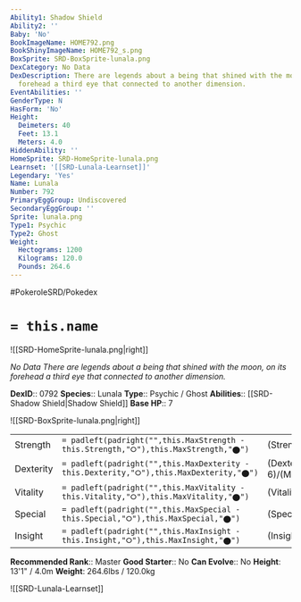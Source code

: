 ```yaml
---
Ability1: Shadow Shield
Ability2: ''
Baby: 'No'
BookImageName: HOME792.png
BookShinyImageName: HOME792_s.png
BoxSprite: SRD-BoxSprite-lunala.png
DexCategory: No Data
DexDescription: There are legends about a being that shined with the moon, on its
  forehead a third eye that connected to another dimension.
EventAbilities: ''
GenderType: N
HasForm: 'No'
Height:
  Deimeters: 40
  Feet: 13.1
  Meters: 4.0
HiddenAbility: ''
HomeSprite: SRD-HomeSprite-lunala.png
Learnset: '[[SRD-Lunala-Learnset]]'
Legendary: 'Yes'
Name: Lunala
Number: 792
PrimaryEggGroup: Undiscovered
SecondaryEggGroup: ''
Sprite: lunala.png
Type1: Psychic
Type2: Ghost
Weight:
  Hectograms: 1200
  Kilograms: 120.0
  Pounds: 264.6
---
```


#PokeroleSRD/Pokedex

# `= this.name`

![[SRD-HomeSprite-lunala.png|right]]

*No Data*
*There are legends about a being that shined with the moon, on its forehead a third eye that connected to another dimension.*

**DexID**:: 0792
**Species**:: Lunala
**Type**:: Psychic / Ghost
**Abilities**:: [[SRD-Shadow Shield|Shadow Shield]]
**Base HP**:: 7

![[SRD-BoxSprite-lunala.png|right]]

|           |                                                                                        |                                          |
| --------- | -------------------------------------------------------------------------------------- | ---------------------------------------- |
| Strength  | `= padleft(padright("",this.MaxStrength - this.Strength,"⭘"),this.MaxStrength,"⬤")`    | (Strength::6)/(MaxStrength::6)   |
| Dexterity | `= padleft(padright("",this.MaxDexterity - this.Dexterity,"⭘"),this.MaxDexterity,"⬤")` | (Dexterity:: 6)/(MaxDexterity::6) |
| Vitality  | `= padleft(padright("",this.MaxVitality - this.Vitality,"⭘"),this.MaxVitality,"⬤")`    | (Vitality::5)/(MaxVitality::5)   |
| Special   | `= padleft(padright("",this.MaxSpecial - this.Special,"⭘"),this.MaxSpecial,"⬤")`       | (Special::7)/(MaxSpecial::7)     |
| Insight   | `= padleft(padright("",this.MaxInsight - this.Insight,"⭘"),this.MaxInsight,"⬤")`       | (Insight::6)/(MaxInsight::6)     |

**Recommended Rank**:: Master
**Good Starter**:: No
**Can Evolve**:: No
**Height**: 13'1" / 4.0m
**Weight**: 264.6lbs / 120.0kg

![[SRD-Lunala-Learnset]]